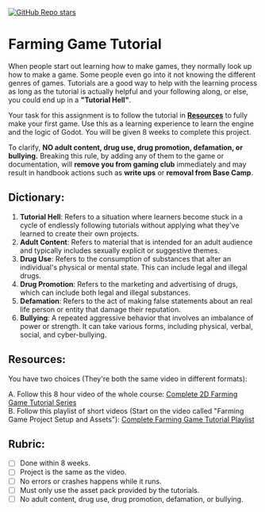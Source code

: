 [![GitHub Repo stars](https://img.shields.io/badge/-GO%20BACK-3d8fcc)](../../README.md#assignments)

# Farming Game Tutorial

When people start out learning how to make games, they normally look up how to make a game. Some people even go into it not knowing the different genres of games. Tutorials are a good way to help with the learning process as long as the tutorial is actually helpful and your following along, or else, you could end up in a **"Tutorial Hell"**.

Your task for this assignment is to follow the tutorial in **[Resources](#resources)** to fully make your first game. Use this as a learning experience to learn the engine and the logic of Godot. You will be given 8 weeks to complete this project.

To clarify, **NO adult content, drug use, drug promotion, defamation, or bullying.** Breaking this rule, by adding any of them to the game or documentation, will **remove you from gaming club** immediately and may result in handbook actions such as **write ups** or **removal from Base Camp**. 

## Dictionary:
1. **Tutorial Hell**: Refers to a situation where learners become stuck in a cycle of endlessly following tutorials without applying what they've learned to create their own projects. 
2. **Adult Content**: Refers to material that is intended for an adult audience and typically includes sexually explicit or suggestive themes.
3. **Drug Use**: Refers to the consumption of substances that alter an individual's physical or mental state. This can include legal and illegal drugs.
4. **Drug Promotion**: Refers to the marketing and advertising of drugs, which can include both legal and illegal substances. 
5. **Defamation**: Refers to the act of making false statements about an real life person or entity that damage their reputation. 
6. **Bullying**: A repeated aggressive behavior that involves an imbalance of power or strength. It can take various forms, including physical, verbal, social, and cyber-bullying.

## Resources:
You have two choices (They're both the same video in different formats):

A. Follow this 8 hour video of the whole course: [Complete 2D Farming Game Tutorial Series](https://youtu.be/it0lsREGdmc?si=kVjOXhTChrXAhbuN)\
B. Follow this playlist of short videos (Start on the video called "Farming Game Project Setup and Assets"): [Complete Farming Game Tutorial Playlist](https://youtube.com/playlist?list=PLWTXKdBN8RZe3ytf6qdR4g1JRy0j-93v9&si=Can3FJTPusKeXtKi)

## Rubric:
- [ ] Done within 8 weeks.
- [ ] Project is the same as the video.
- [ ] No errors or crashes happens while it runs.
- [ ] Must only use the asset pack provided by the tutorials.
- [ ] No adult content, drug use, drug promotion, defamation, or bullying.